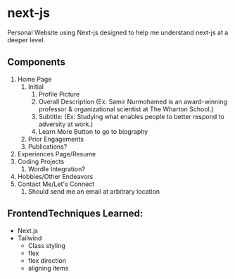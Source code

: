 # next-js

Personal Website using Next-js designed to help me understand next-js at a deeper level.


## Components

1. Home Page
   1. Initial
      1. Profile Picture
      2. Overall Description (Ex: Samir Nurmohamed is an award-winning professor & organizational scientist at The Wharton School.)
      3. Subtitle: (Ex: Studying what enables people to better respond to adversity at work.)
      4. Learn More Button to go to biography
   2. Prior Engagements
   3. Publications?
2. Experiences Page/Resume
3. Coding Projects
   1. Wordle Integration?
4. Hobbies/Other Endeavors
5. Contact Me/Let's Connect
   1. Should send me an email at arbitrary location


## FrontendTechniques Learned:
- Next.js
- Tailwind
  - Class styling
  - flex
  - flex direction
  - aligning items